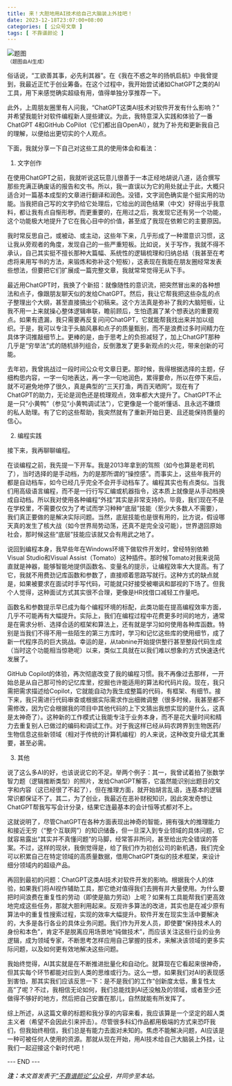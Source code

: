 ```yaml
---
title: 来！大胆地用AI技术给自己大脑装上外挂吧！
date: 2023-12-18T23:07:00+08:00
categories: [ 公众号文章 ]
tags: [ 不靠谱颜论 ]
---
```


<div class="p-3 text-center">
  <img class="img-fluid" src="/images/2023/1218/01.png" alt="题图" style="max-width:640px">
  <div><small>（题图由AI生成）</small></div>
</div>

俗话说，“工欲善其事，必先利其器”。在《我在不惑之年的扬帆启航》中我曾提到，我最近正忙于创业筹备。在这个过程中，我开始尝试诸如ChatGPT之类的AI工具，用下来感觉确实超级有用，值得单独分享推荐一下。

此外，上周朋友圈里有人问我，“ChatGPT这类AI技术对软件开发有什么影响？” 并希望我能针对软件编程新人提些建议。为此，我特意深入实践和体验了一番ChatGPT 4和GitHub CoPilot（它们都出自OpenAI），就为了补充和更新我自己的理解，以便给出更切实的个人观点。

下面，我就分享一下自己对这些工具的使用体会和看法：

1. 文字创作

在使用ChatGPT之前，我就听说这玩意儿很善于一本正经地胡说八道，适合撰写那些充满正确废话的报告和文书。所以，我一直误以为它的用处就止于此，大概只适合对一篇基本成型的文章进行翻译和润色。没错，文字润色确实是个挺实用的功能。当我把自己写的文字扔给它处理后，它给出的润色结果（中文）好得出乎我意料，都让我有点自惭形秽。而更重要的，在用过之后，我发现它还有另一个功能，这个功能极大地提升了它在我心目中的价值，甚至成了我现在依赖它的主要原因。

我时常反思自己，或被动、或主动，这些年下来，几乎形成了一种潜意识习惯，这让我从旁观者的角度，发现自己的一些严重短板。比如说，关于写作，我就不得不承认，自己其实挺不擅长那种大篇幅、系统性的逻辑梳理和归纳总结（我甚至在考虑将来用写书的方法，来锻炼和弥补这个短板），这表现在我能在朋友圈经常发表些想法，但要把它们扩展成一篇完整文章，我就常常觉得无从下手。

最近用ChatGPT时，我换了个新招：就像随性的意识流，把突然冒出来的各种想法和点子，像跟朋友聊天似的发给ChatGPT。然后，我让它帮我把这些杂乱的点子整理出个大纲，甚至直接搞出个初稿来。这个方法真是弥补了我的大脑短板，让我不用一上来就操心整体逻辑串联，瞻前顾后，生怕遗漏了某个想表达的重要观点。如果有遗漏，我只需要再反复问问ChatGPT，它就能帮我找出来并加以组织。于是，我可以专注于头脑风暴和点子的质量甄别，而不是浪费过多时间精力在具体字词推敲细节上。更棒的是，由于思考上的负担减轻了，加上ChatGPT那种几乎是“穷举法”式的随机排列组合，反倒激发了更多新观点的火花，带来创新的可能。

去年初，我曾挑战过一段时间公众号文章日更。那时候，我得根据选择的主题，仔细构思内容，一字一句地表达，再一字一句地润色，累得要命，所以在停下来后，就不可避免地停了很久，真是典型的“三天打渔，两百天晒网”。现在有了ChatGPT的助力，无论是润色还是梳理观点，效率都大大提升了。ChatGPT不止是一只“小黄鸭”（参见“小黄鸭调试法”），它更像是一个能听懂话、且永远不嫌烦的私人助理。有了它的这些帮助，我突然就有了重新开始日更、且还能保持质量的信心。

2. 编程实践

接下来，我再聊聊编程。

在谈编程之前，我先提一下开车。我是2013年拿到的驾照（如今也算是老司机了），当时选择的是手动档，为的是那所谓的“操控感”。而事实上，这些年我开的都是自动档车，如今已经几乎完全不会开手动档车了。编程其实也有点类似。当我们用高级语言编程，而不是一行行写汇编或机器指令，这本质上就像是从手动档换成自动档。所以我对使用各种编程“外挂”其实是非常支持的。毕竟，我们现在不是在学校里，不需要仅仅为了考试而学习种种“底层”技能（至少大多数人不需要），我们真正要做的是解决实际问题。当然，底层技能也是很有用的，比方说，假设哪天真的发生了核大战（如今世界局势动荡，还真不是完全没可能），世界退回原始社会，那时候这些“底层”技能应该就又会有用武之地了。

说回到编程本身，我早些年在Windows环境下做软件开发时，曾经特别依赖Visual Studio和Visual Assist（Tomato）这种插件。那时候Tomato对我来说简直就是神器，能够智能地提供函数名、变量名的提示，让编程效率大大提高。有了它，我就不用费劲记库函数和参数了，直接顺着思路写就行。这种方式的缺点就是，如果被要求在面试时手写代码，可能就只好接受被嘲讽和鄙视的下场了。但我个人觉得，这种面试方式其实很不合理，更像是HR找借口减轻工作量吧。

函数名和参数提示早已成为每个编程环境的标配，此类功能在提高编程效率方面，几乎不可能再有大幅提升。实际上，我们在编程过程中花费更多时间的地方，通常是在需求分析、选择合适的框架和算法上，还有就是学习如何使用各种库函数。特别是当我们不得不用一些陌生的第三方库时，学习和记忆这些库的使用细节，成了新一代程序员的巨大挑战。幸运的是，从tabnine开始提供整行甚至整段代码生成（当时这个功能相当惊艳呢）以来，类似工具就在以我们难以想象的方式快速迭代发展了。

GitHub Copilot的体验，再次彻底改变了我的编程习惯。我不再像过去那样，一开始总是从自己那可怜的记忆库里，挖掘也许能适用的算法和代码片段。现在，我只需把需求描述给Copilot，它就能自动为我生成整篇的代码，有框架、有细节。接下来，我只需进行代码审查或根据实际需求作出细微调整（很多时候，我甚至都不需修改，因为它会根据我的项目中其他代码的上下文猜出我想实现的是什么，这真是太神奇了）。这种新的工作模式让我能专注于业务本身，而不是花大量时间和精力去重复别人已做过的编码和调试工作。对于我这样已经从码农跨界到生物医药/生物信息这些新领域（相对于传统的计算机编程）的人来说，这种改变升级尤其重要，甚至必需。

3. 其他

说了这么多AI的好，也该说说它的不足。举两个例子：其一，我曾试着拍了张数学智力题（逻辑推断类型）的照片，发给ChatGPT解答，它虽然能识别出题目的文字和内容（这已经很了不起了），但在推理方面，就开始胡言乱语，连基本的逻辑常识都保证不了。其二，为了创业，我最近在恶补财税知识，因此突发奇想让ChatGPT帮我写写会计分录，结果它连最基本的会计恒等式都对不上。

这就说明了，尽管ChatGPT在各种方面表现出神奇的智能，拥有强大的推理能力和接近无穷（“整个互联网”）的知识储备，但一旦深入到专业领域的具体问题，它就容易露出“其实并不真懂问题”的马脚，经常答非所问，甚至给出完全错误的答案。不过，这样的现状，我倒觉得是，给了我们作为初创公司的新机遇，我们完全可以积累自己在特定领域的高质量数据，借用ChatGPT类似的技术框架，来设计细分领域内的超级产品。

再回到最初的问题：ChatGPT这类AI技术对软件开发的影响。根据我个人的体验，如果我们将AI视作辅助工具，那它绝对值得我们去拥有并大量使用。为什么要把时间浪费在重复性的劳动（即使是脑力劳动）上呢？如果有工具能帮我们更高效地完成这些任务，那就大胆利用起来。反观许多算法的改进，其实也是在减少原有算法中的重复性搜索过程，实现的效率大幅提升。软件开发在现实生活中要解决的，大多是各行各业的具体业务问题。我们作为开发人员，即使要“保持技术人的身份和本色”，肯定不是脱离应用场景地“纯做技术”，而应该关注这些行业的业务逻辑，成为领域专家，不断思考怎样应用自己掌握的技术，来解决该领域的更多实际问题，以及如何更有效地解决这些问题。

我始终觉得，AI其实就是在不断推进批量化和自动化。就算现在它看起来很神奇，但其实每个环节都能对应到人类的思维或行为。这么一想，如果我们对AI的表现感到害怕，那其实我们应该反思一下：是不是我们的工作“创新度太低，重复性太高”了呢？不过，我相信无论如何，我们总能找到AI还没触及的领域，或者至少还做得不够好的地方，然后把自己安置在那儿，自然就能有所发挥了。

综上所述，从这篇文章的标题和我分享的内容来看，我应该算是一个坚定的超人类主义者（希望不会因此引来抨击）。尽管很多科幻作品都用极端的方式来恐吓我们，但我始终相信，我们总是有能力去面对未知的。焦虑不能解决问题，AI应该是一种可被任何人使用的资源。那就从现在开始，用AI技术给自己大脑装上外挂，让我们一起迎接这个新时代吧！

<div class="p-5 text-center">--- END ---</div>

<i><b>注：</b>本文首发表于[“不靠谱颜论”公众号](https://mp.weixin.qq.com/s/Tq-Lh5qEcT8IiEA1KFevQQ)，并同步至本站。</i>
